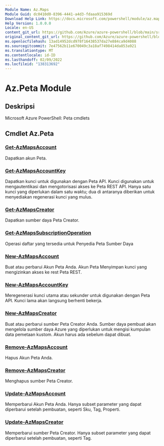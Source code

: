 ```yaml
---
Module Name: Az.Maps
Module Guid: dc0410d0-8396-4441-a4d3-fdaaa915369d
Download Help Link: https://docs.microsoft.com/powershell/module/az.maps
Help Version: 1.0.0.0
Locale: en-US
content_git_url: https://github.com/Azure/azure-powershell/blob/main/src/Maps/help/Az.Maps.md
original_content_git_url: https://github.com/Azure/azure-powershell/blob/main/src/Maps/help/Az.Maps.md
ms.openlocfilehash: 13ad14952dcd978f16438537da27e884ca9d4088
ms.sourcegitcommit: 7e47562b11e670049c3a18af7498414da853a921
ms.translationtype: MT
ms.contentlocale: id-ID
ms.lasthandoff: 02/09/2022
ms.locfileid: "138313692"
---
```

# Az.Peta Module
## Deskripsi
Microsoft Azure PowerShell: Peta cmdlets

## Cmdlet Az.Peta
### [Get-AzMapsAccount](Get-AzMapsAccount.md)
Dapatkan akun Peta.

### [Get-AzMapsAccountKey](Get-AzMapsAccountKey.md)
Dapatkan kunci untuk digunakan dengan Peta API.
Kunci digunakan untuk mengautentikasi dan mengotorisasi akses ke Peta REST API.
Hanya satu kunci yang diperlukan dalam satu waktu; dua di antaranya diberikan untuk menyediakan regenerasi kunci yang mulus.

### [Get-AzMapsCreator](Get-AzMapsCreator.md)
Dapatkan sumber daya Peta Creator.

### [Get-AzMapsSubscriptionOperation](Get-AzMapsSubscriptionOperation.md)
Operasi daftar yang tersedia untuk Penyedia Peta Sumber Daya

### [New-AzMapsAccount](New-AzMapsAccount.md)
Buat atau perbarui Akun Peta Anda.
Akun Peta Menyimpan kunci yang mengizinkan akses ke rest Peta REST.

### [New-AzMapsAccountKey](New-AzMapsAccountKey.md)
Meregenerasi kunci utama atau sekunder untuk digunakan dengan Peta API.
Kunci lama akan langsung berhenti bekerja.

### [New-AzMapsCreator](New-AzMapsCreator.md)
Buat atau perbarui sumber Peta Creator Anda.
Sumber daya pembuat akan mengelola sumber daya Azure yang diperlukan untuk mengisi kumpulan data pemetaan kustom.
Akun harus ada sebelum dapat dibuat.

### [Remove-AzMapsAccount](Remove-AzMapsAccount.md)
Hapus Akun Peta Anda.

### [Remove-AzMapsCreator](Remove-AzMapsCreator.md)
Menghapus sumber Peta Creator.

### [Update-AzMapsAccount](Update-AzMapsAccount.md)
Memperbarui Akun Peta Anda.
Hanya subset parameter yang dapat diperbarui setelah pembuatan, seperti Sku, Tag, Properti.

### [Update-AzMapsCreator](Update-AzMapsCreator.md)
Memperbarui sumber Peta Creator.
Hanya subset parameter yang dapat diperbarui setelah pembuatan, seperti Tag.

